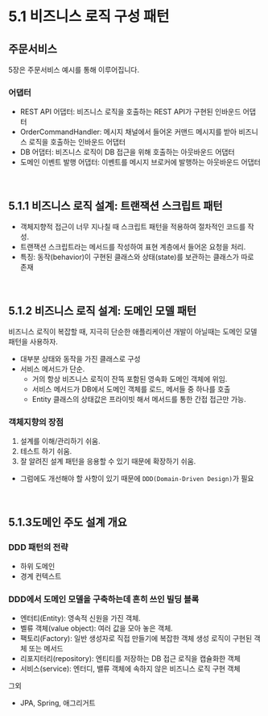 # 5.1 비즈니스 로직 구성 패턴

## 주문서비스

5장은 주문서비스 예시를 통해 이루어집니다.

### 어댑터

-   REST API 어댑터: 비즈니스 로직을 호출하는 REST API가 구현된 인바운드 어댑터
-   OrderCommandHandler: 메시지 채널에서 들어온 커맨드 메시지를 받아 비즈니스 로직을 호출하는 인바운드 어댑터
-   DB 어댑터: 비즈니스 로직이 DB 접근을 위해 호출하는 아웃바운드 어댑터
-   도메인 이벤트 발행 어댑터: 이벤트를 메시지 브로커에 발행하는 아웃바운드 어댑터

<br />

## 5.1.1 비즈니스 로직 설계: 트랜잭션 스크립트 패턴

-   객체지향적 접근이 너무 지나칠 때 스크립트 패턴을 적용하여 절차적인 코드를 작성.
-   트랜잭션 스크립트라는 메서드를 작성하여 표현 계층에서 들어온 요청을 처리.
-   특징: 동작(behavior)이 구현된 클래스와 상태(state)를 보관하는 클래스가 따로 존재

<br />

## 5.1.2 비즈니스 로직 설계: 도메인 모델 패턴

비즈니스 로직이 복잡할 때, 지극히 단순한 애플리케이션 개발이 아닐때는 도메인 모델 패턴을 사용하자.

-   대부분 상태와 동작을 가진 클래스로 구성
-   서비스 메서드가 단순.
    -   거의 항상 비즈니스 로직이 잔뜩 포함된 영속화 도메인 객체에 위임.
    -   서비스 메서드가 DB에서 도메인 객체를 로드, 메서들 중 하나를 호출
    -   Entity 클래스의 상태값은 프라이빗 해서 메서드를 통한 간접 접근만 가능.

### 객체지향의 장점

1. 설계를 이해/관리하기 쉬움.
2. 테스트 하기 쉬움.
3. 잘 알려진 설계 패턴을 응용할 수 있기 때문에 확장하기 쉬움.

-   그럼에도 개선해야 할 사항이 있기 때문에 `DDD(Domain-Driven Design)`가 필요

<br />

## 5.1.3도메인 주도 설계 개요

### DDD 패턴의 전략

-   하위 도메인
-   경계 컨텍스트

### DDD에서 도메인 모델을 구축하는데 흔히 쓰인 빌딩 블록

-   엔터티(Entity): 영속적 신원을 가진 객체.
-   벨류 객체(value object): 여러 값을 모아 놓은 객체.
-   팩토리(Factory): 일반 생성자로 직접 만들기에 복잡한 객체 생성 로직이 구현된 객체 또는 메서드
-   리포지터리(repository): 엔티티를 저장하는 DB 접근 로직을 캡슐화한 객체
-   서비스(service): 엔터디, 밸류 객체에 속하지 않은 비즈니스 로직 구현 객체

그외

-   JPA, Spring, 애그리거트
